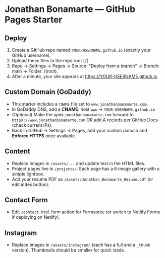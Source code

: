 # Jonathan Bonamarte — GitHub Pages Starter

## Deploy
1. Create a GitHub repo named `YOUR-USERNAME.github.io` (exactly your GitHub username).
2. Upload these files to the repo root (`/`).
3. Repo → Settings → Pages → Source: "Deploy from a branch" → Branch: main → Folder: /(root).
4. After a minute, your site appears at https://YOUR-USERNAME.github.io

## Custom Domain (GoDaddy)
- This starter includes a `CNAME` file set to `www.jonathanbonamarte.com`.
- In GoDaddy DNS, add a **CNAME**: host `www` → `YOUR-USERNAME.github.io`
- (Optional) Make the apex `jonathanbonamarte.com` forward to `https://www.jonathanbonamarte.com` OR add A records per GitHub Docs (check current IPs).
- Back in GitHub → Settings → Pages, add your custom domain and **Enforce HTTPS** once available.

## Content
- Replace images in `/assets/...` and update text in the HTML files.
- Project pages live in `/projects/`. Each page has a 6‑image gallery with a simple lightbox.
- Add your resume PDF as `/assets/Jonathan_Bonamarte_Resume.pdf` (or edit index button).

## Contact Form
- Edit `/contact.html` form action for Formspree (or switch to Netlify Forms if deploying on Netlify).

## Instagram
- Replace images in `/assets/instagram/` (each has a full and a `_thumb` version). Thumbnails should be smaller for quick loads.
